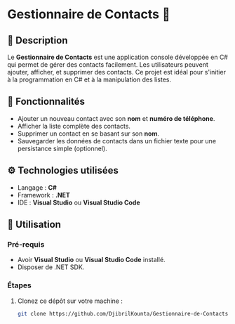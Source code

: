 # Gestionnaire de Contacts 📇

## 📝 Description
Le **Gestionnaire de Contacts** est une application console développée en C# qui permet de gérer des contacts facilement. Les utilisateurs peuvent ajouter, afficher, et supprimer des contacts. Ce projet est idéal pour s'initier à la programmation en C# et à la manipulation des listes.

## 🎯 Fonctionnalités
- Ajouter un nouveau contact avec son **nom** et **numéro de téléphone**.
- Afficher la liste complète des contacts.
- Supprimer un contact en se basant sur son **nom**.
- Sauvegarder les données de contacts dans un fichier texte pour une persistance simple (optionnel).

## ⚙️ Technologies utilisées
- Langage : **C#**
- Framework : **.NET**
- IDE : **Visual Studio** ou **Visual Studio Code**

## 🚀 Utilisation
### Pré-requis
- Avoir **Visual Studio** ou **Visual Studio Code** installé.
- Disposer de .NET SDK.

### Étapes
1. Clonez ce dépôt sur votre machine :
   ```bash
   git clone https://github.com/DjibrilKounta/Gestionnaire-de-Contacts.git
